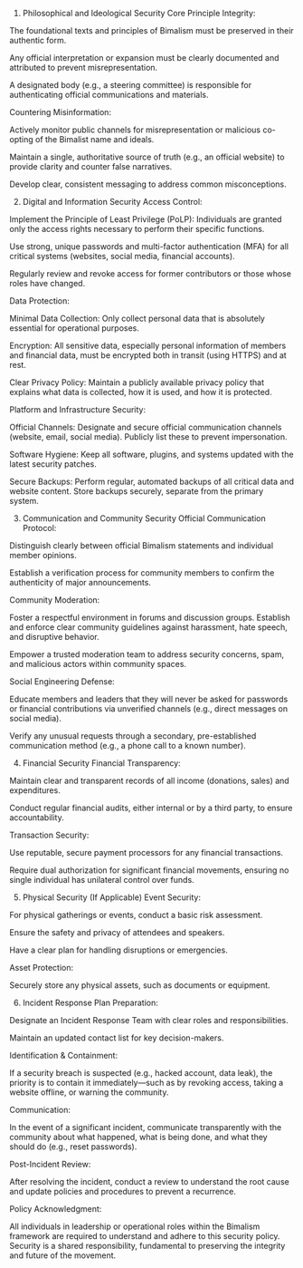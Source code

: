 1. Philosophical and Ideological Security
Core Principle Integrity:

The foundational texts and principles of Bimalism must be preserved in their authentic form.

Any official interpretation or expansion must be clearly documented and attributed to prevent misrepresentation.

A designated body (e.g., a steering committee) is responsible for authenticating official communications and materials.

Countering Misinformation:

Actively monitor public channels for misrepresentation or malicious co-opting of the Bimalist name and ideals.

Maintain a single, authoritative source of truth (e.g., an official website) to provide clarity and counter false narratives.

Develop clear, consistent messaging to address common misconceptions.

2. Digital and Information Security
Access Control:

Implement the Principle of Least Privilege (PoLP): Individuals are granted only the access rights necessary to perform their specific functions.

Use strong, unique passwords and multi-factor authentication (MFA) for all critical systems (websites, social media, financial accounts).

Regularly review and revoke access for former contributors or those whose roles have changed.

Data Protection:

Minimal Data Collection: Only collect personal data that is absolutely essential for operational purposes.

Encryption: All sensitive data, especially personal information of members and financial data, must be encrypted both in transit (using HTTPS) and at rest.

Clear Privacy Policy: Maintain a publicly available privacy policy that explains what data is collected, how it is used, and how it is protected.

Platform and Infrastructure Security:

Official Channels: Designate and secure official communication channels (website, email, social media). Publicly list these to prevent impersonation.

Software Hygiene: Keep all software, plugins, and systems updated with the latest security patches.

Secure Backups: Perform regular, automated backups of all critical data and website content. Store backups securely, separate from the primary system.

3. Communication and Community Security
Official Communication Protocol:

Distinguish clearly between official Bimalism statements and individual member opinions.

Establish a verification process for community members to confirm the authenticity of major announcements.

Community Moderation:

Foster a respectful environment in forums and discussion groups. Establish and enforce clear community guidelines against harassment, hate speech, and disruptive behavior.

Empower a trusted moderation team to address security concerns, spam, and malicious actors within community spaces.

Social Engineering Defense:

Educate members and leaders that they will never be asked for passwords or financial contributions via unverified channels (e.g., direct messages on social media).

Verify any unusual requests through a secondary, pre-established communication method (e.g., a phone call to a known number).

4. Financial Security
Financial Transparency:

Maintain clear and transparent records of all income (donations, sales) and expenditures.

Conduct regular financial audits, either internal or by a third party, to ensure accountability.

Transaction Security:

Use reputable, secure payment processors for any financial transactions.

Require dual authorization for significant financial movements, ensuring no single individual has unilateral control over funds.

5. Physical Security (If Applicable)
Event Security:

For physical gatherings or events, conduct a basic risk assessment.

Ensure the safety and privacy of attendees and speakers.

Have a clear plan for handling disruptions or emergencies.

Asset Protection:

Securely store any physical assets, such as documents or equipment.

6. Incident Response Plan
Preparation:

Designate an Incident Response Team with clear roles and responsibilities.

Maintain an updated contact list for key decision-makers.

Identification & Containment:

If a security breach is suspected (e.g., hacked account, data leak), the priority is to contain it immediately—such as by revoking access, taking a website offline, or warning the community.

Communication:

In the event of a significant incident, communicate transparently with the community about what happened, what is being done, and what they should do (e.g., reset passwords).

Post-Incident Review:

After resolving the incident, conduct a review to understand the root cause and update policies and procedures to prevent a recurrence.

Policy Acknowledgment:

All individuals in leadership or operational roles within the Bimalism framework are required to understand and adhere to this security policy. Security is a shared responsibility, fundamental to preserving the integrity and future of the movement.

